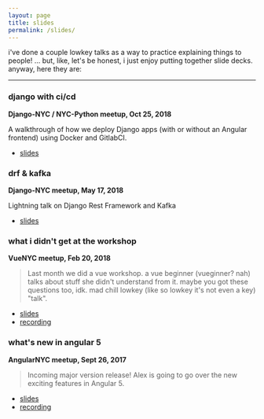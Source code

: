 ```yaml
---
layout: page
title: slides
permalink: /slides/
---
```


i've done a couple lowkey talks as a way to practice explaining things to people! ... but, like, let's be honest, i just enjoy putting together slide decks. anyway, here they are:

-----------

### django with ci/cd

**Django-NYC / NYC-Python meetup, Oct 25, 2018**

A walkthrough of how we deploy Django apps (with or without an Angular frontend) using Docker and GitlabCI.

* [slides](https://docs.google.com/presentation/d/1WPURSvngetamVRBCQIpeww4DxKDqNEM_k0YQ_NUaF30/edit?usp=sharing)

### drf & kafka

**Django-NYC meetup, May 17, 2018**

Lightning talk on Django Rest Framework and Kafka

* [slides](https://docs.google.com/presentation/d/1tLEOMHHgvNmF2lUf_S2O60NfbKRvzU1rqbx7DgIjRUA/edit?usp=sharing)

### what i didn't get at the workshop

**VueNYC meetup, Feb 20, 2018**

>Last month we did a vue workshop. a vue beginner (vueginner? nah) talks about stuff she didn't understand from it. maybe you got these questions too, idk. mad chill lowkey (like so lowkey it's not even a key) "talk".

* [slides](https://docs.google.com/presentation/d/1tihFSerctnRT1fBWn2nrgjvk9GMMwCxrrHWvYZMzOsw/edit?usp=sharing)
* [recording](https://www.youtube.com/watch?v=xFQm2zFkDXw)

### what's new in angular 5

**AngularNYC meetup, Sept 26, 2017**

>Incoming major version release! Alex is going to go over the new exciting features in Angular 5. 

* [slides](https://docs.google.com/presentation/d/1_Am96XyWRMgsqgykJQFSLvTfKfgx4wAQ6lc0tMSQGgY/edit?usp=sharing)
* [recording](https://www.youtube.com/watch?v=IryOMzupbZ4)

